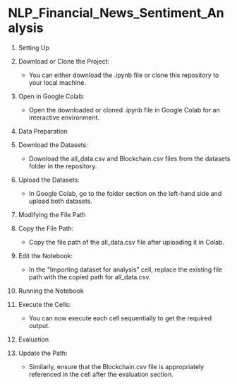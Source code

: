 # NLP_Financial_News_Sentiment_Analysis

1. Setting Up
  
  1. Download or Clone the Project:
     - You can either download the .ipynb file or clone this repository to your local machine.
  
  2. Open in Google Colab:
     - Open the downloaded or cloned .ipynb file in Google Colab for an interactive environment.

2. Data Preparation
  
  1. Download the Datasets:
     - Download the all_data.csv and Blockchain.csv files from the datasets folder in the repository.
     
  2. Upload the Datasets:
     - In Google Colab, go to the folder section on the left-hand side and upload both datasets.

3. Modifying the File Path
  
  1. Copy the File Path:
     - Copy the file path of the all_data.csv file after uploading it in Colab.
  
  2. Edit the Notebook:
     - In the "Importing dataset for analysis" cell, replace the existing file path with the copied path for all_data.csv.

4. Running the Notebook
  
  1. Execute the Cells:
     - You can now execute each cell sequentially to get the required output.

5. Evaluation
  
  1. Update the Path:
     - Similarly, ensure that the Blockchain.csv file is appropriately referenced in the cell after the evaluation section.
